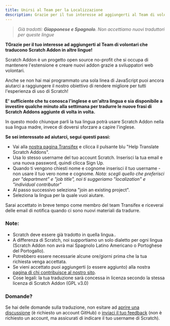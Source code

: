 ```yaml
---
title: Unirsi al Team per la Localizzazione
description: Grazie per il tuo interesse ad aggiungerti al Team di volontari che traducono Scratch Addon in altre lingue! Scratch Addon è un progetto open source no-profit che si occupa di mantenere l'estensione e creare nuovi addon grazie a sviluppatori web volontari.
---
```


> _Già tradotti: **Giapponese e Spagnolo**. Non accettiamo nuovi traduttori per queste lingue_

**TGrazie per il tuo interesse ad aggiungerti al Team di volontari che traducono Scratch Addon in altre lingue!**

Scratch Addon è un progetto open source no-profit che si occupa di mantenere l'estensione e creare nuovi addon grazie a sviluppatori web volontari.

Anche se non hai mai programmato una sola linea di JavaScript puoi ancora aiutarci a raggiungere il nostro obiettivo di rendere migliore per tutti l'esperienza di uso di Scratch!

**E' sufficiente che tu conosca l'inglese e un'altra lingua e sia disponibile a investire qualche minuto alla settimana per tradurre le nuove frasi di Scratch Addons aggiunte di volta in volta.** 

In questo modo chiunque parli la tua lingua potrà usare Scratch Addon nella sua lingua madre, invece di doversi sforzare a capire l'inglese.

**Se sei interessato ad aiutarci, segui questi passi:**

- Vai alla  [nostra pagina Transifex](https://www.transifex.com/scratch-addons/scratch-addons-extension/) e clicca il pulsante blu "Help Translate Scratch Addons".
- Usa lo stesso username del tuo account Scratch. Inserisci la tua email e una nuova password, quindi clicca Sign Up.
- Quando ti vengono chiesti nome e cognome inserisci il tuo username - non usare il tuo vero nome e cognome.
_Nota: scegli quello che preferisci per "department" e "job title", noi ti suggeriamo "localization" e "individual contributor"_
- Al passo successivo seleziona "join an existing project".
- Seleziona la lingua per la quale vuoi aiutare.

Sarai accettato in breve tempo come membro del team Transifex e riceverai delle email di notifica quando ci sono nuovi materiali da tradurre.

### Note:

- Scratch deve essere già tradotto in quella lingua..
- A differenza di Scratch, noi supportiamo un solo dialetto per ogni lingua (Scratch Addon non avrà mai Spagnolo Latino Americano o Portoghese del Portogallo). 
- Potrebbero essere necessarie alcune ore/giorni prima che la tua richiesta venga accettata.
- Se vieni accettato puoi aggiungerti (o essere aggiunto) alla nostra [pagina di chi contribuisce al nostro sito](https://scratchaddons.com/contributors).
- Cose legali: la tua traduzione sarà concessa in licenza secondo la stessa licenza di Scratch Addon (GPL v3.0)

### Domande?

Se hai delle domande sulla traduzione, non esitare ad [aprire una discussione](https://github.com/ScratchAddons/ScratchAddons/discussions) (è richiesto un account GitHub) o [inviaci il tuo feedback](https://scratchaddons.com/feedback) (non è richiesto un account, ma assicurati di indicare il tuo username di Scratch).